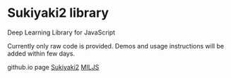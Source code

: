 # Sukiyaki2 library
Deep Learning Library for JavaScript

Currently only raw code is provided.
Demos and usage instructions will be added within few days.

github.io page [Sukiyaki2](https://mil-tokyo.github.io/sukiyaki2/) [MILJS](https://mil-tokyo.github.io/miljs.html)

